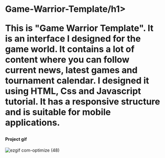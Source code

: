 <h1>Game-Warrior-Template/h1> 

<p>
This is "Game Warrior Template". It is an interface I designed for the game world.
It contains a lot of content where you can follow current news, latest games and tournament calendar. I designed it using HTML, Css and Javascript tutorial.
It has a responsive structure and is suitable for mobile applications.</p>

<h4>Project gif</h4>

![ezgif com-optimize (48)](https://github.com/nazanyilmaz/Game-Warrior-Template/assets/147782488/b8cec634-abda-48d1-8226-01b0c85f8545)
